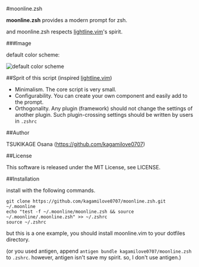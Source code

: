 #moonline.zsh

__moonline.zsh__ provides a modern prompt for zsh.

and moonline.zsh respects [lightline.vim]'s spirit.

###Image

default color scheme:

![default color scheme](https://raw.github.com/wiki/kagamilove0707/moonline.zsh/images/moonline_default.png)

##Sprit of this script (inspired [lightline.vim])

  * Minimalism. The core script is very small.
  * Configurability. You can create your own component and easily add to the prompt.
  * Orthogonality. Any plugin (framework) should not change the settings of another plugin. Such plugin-crossing settings should be written by users in `.zshrc`

##Author

TSUKIKAGE Osana (<https://github.com/kagamilove0707>)

##License

This software is released under the MIT License, see LICENSE.

##Installation

install with the following commands.

```
git clone https://github.com/kagamilove0707/moonline.zsh.git ~/.moonline
echo "test -f ~/.moonline/moonline.zsh && source ~/.moonline/.moonline.zsh" >> ~/.zshrc
source ~/.zshrc
```

but this is a one example, you should install moonline.vim to your dotfiles directory.

(or you used antigen, append `antigen bundle kagamilove0707/moonline.zsh` to `.zshrc`. however, antigen isn't save my spirit. so, I don't use antigen.)

[lightline.vim]: https://github.com/itchyny/lightline.vim
